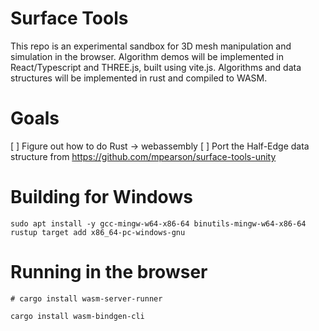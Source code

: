 # Surface Tools

This repo is an experimental sandbox for 3D mesh manipulation and simulation in the browser.
Algorithm demos will be implemented in React/Typescript and THREE.js, built using vite.js.
Algorithms and data structures will be implemented in rust and compiled to WASM.


# Goals

[ ] Figure out how to do Rust -> webassembly
[ ] Port the Half-Edge data structure from https://github.com/mpearson/surface-tools-unity


# Building for Windows
```
sudo apt install -y gcc-mingw-w64-x86-64 binutils-mingw-w64-x86-64
rustup target add x86_64-pc-windows-gnu
```

# Running in the browser
```
# cargo install wasm-server-runner

cargo install wasm-bindgen-cli
```
